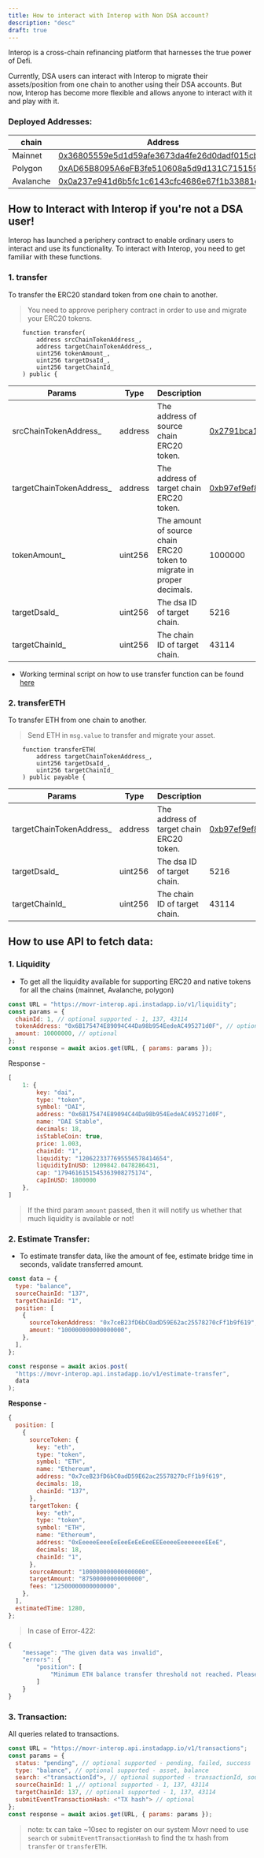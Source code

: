 ```yaml
---
title: How to interact with Interop with Non DSA account?
description: "desc"
draft: true
---
```


Interop is a cross-chain refinancing platform that harnesses the true power of Defi.

Currently, DSA users can interact with Interop to migrate their assets/position from one chain to another using their DSA accounts. But now, Interop has become more flexible and allows anyone to interact with it and play with it.

### Deployed Addresses:

| chain     | Address                                                                                                                    | dsaID |
| --------- | -------------------------------------------------------------------------------------------------------------------------- | ----- |
| Mainnet   | [0x36805559e5d1d59afe3673da4fe26d0dadf015cb](https://etherscan.io/address/0x36805559e5d1d59afe3673da4fe26d0dadf015cb)      | 34274 |
| Polygon   | [0xAD65B8095A6eFB3fe510608a5d9d131C7151598a](https://polygonscan.com/address/0xAD65B8095A6eFB3fe510608a5d9d131C7151598a)   | 53608 |
| Avalanche | [0x0a237e941d6b5fc1c6143cfc4686e67f1b33881e](https://snowtrace.io/address/0x0a237e941d6b5fc1c6143cfc4686e67f1b33881e#code) | 1507  |

## How to Interact with Interop if you're not a DSA user!

Interop has launched a periphery contract to enable ordinary users to interact and use its functionality.
To interact with Interop, you need to get familiar with these functions.

### 1. transfer

To transfer the ERC20 standard token from one chain to another.

> You need to approve periphery contract in order to use and migrate your ERC20 tokens.

```solidity
    function transfer(
        address srcChainTokenAddress_,
        address targetChainTokenAddress_,
        uint256 tokenAmount_,
        uint256 targetDsaId_,
        uint256 targetChainId_
    ) public {
```

| Params                    | Type    | Description                                                           | Example                                                                                                                |
| ------------------------- | ------- | --------------------------------------------------------------------- | ---------------------------------------------------------------------------------------------------------------------- |
| srcChainTokenAddress\_    | address | The address of source chain ERC20 token.                              | [0x2791bca1f2de4661ed88a30c99a7a9449aa84174](https://polygonscan.com/token/0x2791bca1f2de4661ed88a30c99a7a9449aa84174) |
| targetChainTokenAddress\_ | address | The address of target chain ERC20 token.                              | [0xb97ef9ef8734c71904d8002f8b6bc66dd9c48a6e](https://snowtrace.io/token/0xb97ef9ef8734c71904d8002f8b6bc66dd9c48a6e)    |
| tokenAmount\_             | uint256 | The amount of source chain ERC20 token to migrate in proper decimals. | 1000000                                                                                                                |
| targetDsaId\_             | uint256 | The dsa ID of target chain.                                           | 5216                                                                                                                   |
| targetChainId\_           | uint256 | The chain ID of target chain.                                         | 43114                                                                                                                  |

- Working terminal script on how to use transfer function can be found [here](https://terminal.instadapp.io/R6O9nUKuA)

### 2. transferETH

To transfer ETH from one chain to another.

> Send ETH in `msg.value` to transfer and migrate your asset.

```solidity
    function transferETH(
        address targetChainTokenAddress_,
        uint256 targetDsaId_,
        uint256 targetChainId_
    ) public payable {
```

| Params                    | Type    | Description                              | Example                                                                                                             |
| ------------------------- | ------- | ---------------------------------------- | ------------------------------------------------------------------------------------------------------------------- |
| targetChainTokenAddress\_ | address | The address of target chain ERC20 token. | [0xb97ef9ef8734c71904d8002f8b6bc66dd9c48a6e](https://snowtrace.io/token/0xb97ef9ef8734c71904d8002f8b6bc66dd9c48a6e) |
| targetDsaId\_             | uint256 | The dsa ID of target chain.              | 5216                                                                                                                |
| targetChainId\_           | uint256 | The chain ID of target chain.            | 43114                                                                                                               |

## How to use API to fetch data:

### 1. Liquidity

- To get all the liquidity available for supporting ERC20 and native tokens for all the chains (mainnet, Avalanche, polygon)

```js
const URL = "https://movr-interop.api.instadapp.io/v1/liquidity";
const params = {
  chainId: 1, // optional supported - 1, 137, 43114
  tokenAddress: "0x6B175474E89094C44Da98b954EedeAC495271d0F", // optional
  amount: 10000000, // optional
};
const response = await axios.get(URL, { params: params });
```

Response -

```js
[
    1: {
        key: "dai",
        type: "token",
        symbol: "DAI",
        address: "0x6B175474E89094C44Da98b954EedeAC495271d0F",
        name: "DAI Stable",
        decimals: 18,
        isStableCoin: true,
        price: 1.003,
        chainId: "1",
        liquidity: "1206223377695556578414654",
        liquidityInUSD: 1209842.0478286431,
        cap: "1794616151545363908275174",
        capInUSD: 1800000
    },
]
```

> If the third param `amount` passed, then it will notify us whether that much liquidity is available or not!

### 2. Estimate Transfer:

- To estimate transfer data, like the amount of fee, estimate bridge time in seconds, validate transferred amount.

```js
const data = {
  type: "balance",
  sourceChainId: "137",
  targetChainId: "1",
  position: [
    {
      sourceTokenAddress: "0x7ceB23fD6bC0adD59E62ac25578270cFf1b9f619",
      amount: "100000000000000000",
    },
  ],
};

const response = await axios.post(
  "https://movr-interop.api.instadapp.io/v1/estimate-transfer",
  data
);
```

**Response** -

```js
{
  position: [
    {
      sourceToken: {
        key: "eth",
        type: "token",
        symbol: "ETH",
        name: "Ethereum",
        address: "0x7ceB23fD6bC0adD59E62ac25578270cFf1b9f619",
        decimals: 18,
        chainId: "137",
      },
      targetToken: {
        key: "eth",
        type: "token",
        symbol: "ETH",
        name: "Ethereum",
        address: "0xEeeeeEeeeEeEeeEeEeEeeEEEeeeeEeeeeeeeEEeE",
        decimals: 18,
        chainId: "1",
      },
      sourceAmount: "100000000000000000",
      targetAmount: "87500000000000000",
      fees: "12500000000000000",
    },
  ],
  estimatedTime: 1280,
};
```

> In case of Error-422:

```js
{
    "message": "The given data was invalid",
    "errors": {
        "position": [
            "Minimum ETH balance transfer threshold not reached. Please migrate at least 0.012506."
        ]
    }
}
```

### 3. Transaction:

All queries related to transactions.

```js
const URL = "https://movr-interop.api.instadapp.io/v1/transactions";
const params = {
  status: "pending", // optional supported - pending, failed, success
  type: "balance", // optional supported - asset, balance
  search: <"transactionId">, // optional supported - transactionId, sourceDsaSender, submitEvent.transactionHash
  sourceChainId: 1 ,// optional supported - 1, 137, 43114
  targetChainId: 137, // optional supported - 1, 137, 43114
  submitEventTransactionHash: <"TX hash"> // optional
};
const response = await axios.get(URL, { params: params });
```

> note: tx can take ~10sec to register on our system
> Movr need to use `search` or `submitEventTransactionHash` to find the tx hash from `transfer` or `transferETH`.
